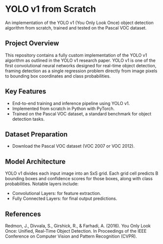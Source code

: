 # YOLO v1 from Scratch
An implementation of the YOLO v1 (You Only Look Once) object detection algorithm from scratch, trained and tested on the Pascal VOC dataset.

## Project Overview
This repository contains a fully custom implementation of the YOLO v1 algorithm as outlined in the YOLO v1 research paper. YOLO v1 is one of the first convolutional neural networks designed for real-time object detection, framing detection as a single regression problem directly from image pixels to bounding box coordinates and class probabilities.

## Key Features
- End-to-end training and inference pipeline using YOLO v1.
- Implemented from scratch in Python with PyTorch.
- Trained on the Pascal VOC dataset, a standard benchmark for object detection tasks.
## Dataset Preparation
- Download the Pascal VOC dataset (VOC 2007 or VOC 2012).
## Model Architecture
YOLO v1 divides each input image into an SxS grid. Each grid cell predicts B bounding boxes and confidence scores for those boxes, along with class probabilities. Notable layers include:

- Convolutional Layers: for feature extraction.
- Fully Connected Layers: for final output predictions.
## References
Redmon, J., Divvala, S., Girshick, R., & Farhadi, A. (2016). You Only Look Once: Unified, Real-Time Object Detection. In Proceedings of the IEEE Conference on Computer Vision and Pattern Recognition (CVPR).
